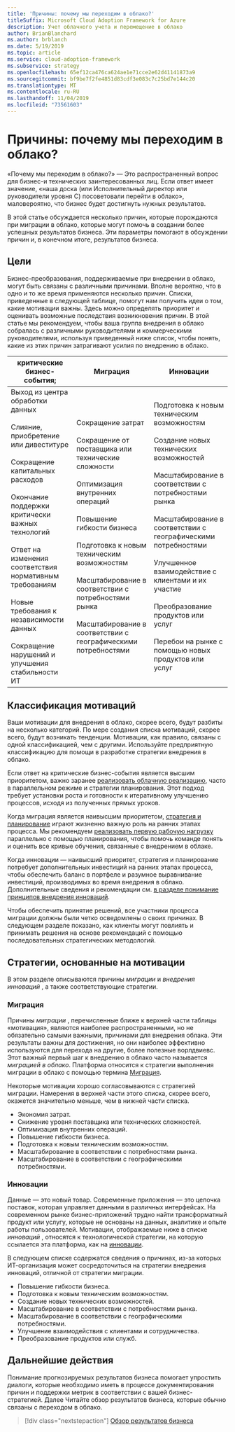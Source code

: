 ```yaml
---
title: 'Причины: почему мы переходим в облако?'
titleSuffix: Microsoft Cloud Adoption Framework for Azure
description: Учет облачного учета и перемещение в облако
author: BrianBlanchard
ms.author: brblanch
ms.date: 5/19/2019
ms.topic: article
ms.service: cloud-adoption-framework
ms.subservice: strategy
ms.openlocfilehash: 65ef12ca476ca624ae1e71cce2e62d41141873a9
ms.sourcegitcommit: bf9be7f2fe4851d83cdf3e083c7c25bd7e144c20
ms.translationtype: MT
ms.contentlocale: ru-RU
ms.lasthandoff: 11/04/2019
ms.locfileid: "73561603"
---
```

<!-- markdownlint-disable MD026 -->

# <a name="motivations-why-are-we-moving-to-the-cloud"></a>Причины: почему мы переходим в облако?

«Почему мы переходим в облако?» — Это распространенный вопрос для бизнес-и технических заинтересованных лиц. Если ответ имеет значение, «наша доска (или Исполнительный директор или руководители уровня C) посоветовали перейти в облако», маловероятно, что бизнес будет достигнуть нужных результатов.

В этой статье обсуждается несколько причин, которые порождаются при миграции в облако, которые могут помочь в создании более успешных результатов бизнеса. Эти параметры помогают в обсуждении причин и, в конечном итоге, результатов бизнеса.

## <a name="motivations"></a>Цели

Бизнес-преобразования, поддерживаемые при внедрении в облако, могут быть связаны с различными причинами. Вполне вероятно, что в одно и то же время применяются несколько причин. Списки, приведенные в следующей таблице, помогут нам получить идеи о том, какие мотивации важны. Здесь можно определять приоритет и оценивать возможные последствия возникновения причин. В этой статье мы рекомендуем, чтобы ваша группа внедрения в облако собралась с различными руководителями и коммерческими руководителями, используя приведенный ниже список, чтобы понять, какие из этих причин затрагивают усилия по внедрению в облако.

<!-- markdownlint-disable MD033 -->

| критические бизнес-события; | Миграция | Инновации |
|---|---|---|
| Выход из центра обработки данных<br/><br/>Слияние, приобретение или дивеституре<br/><br/>Сокращение капитальных расходов<br/><br/>Окончание поддержки критически важных технологий<br/><br/>Ответ на изменения соответствия нормативным требованиям<br/><br/>Новые требования к независимости данных<br/><br/>Сокращение нарушений и улучшения стабильности ИТ | Сокращение затрат<br/><br/>Сокращение от поставщика или технические сложности<br/><br/>Оптимизация внутренних операций<br/><br/>Повышение гибкости бизнеса<br/><br/>Подготовка к новым техническим возможностям<br/><br/>Масштабирование в соответствии с потребностями рынка<br/><br/>Масштабирование в соответствии с географическими потребностями | Подготовка к новым техническим возможностям<br/><br/>Создание новых технических возможностей<br/><br/>Масштабирование в соответствии с потребностями рынка<br/><br/>Масштабирование в соответствии с географическими потребностями<br/><br/>Улучшенное взаимодействие с клиентами и их участие<br/><br/>Преобразование продуктов или услуг<br/><br/>Перебои на рынке с помощью новых продуктов или услуг |

## <a name="classify-your-motivations"></a>Классификация мотиваций

Ваши мотивации для внедрения в облако, скорее всего, будут разбиты на несколько категорий. По мере создания списка мотиваций, скорее всего, будут возникать тенденции. Мотивации, как правило, связаны с одной классификацией, чем с другими. Используйте предприятную классификацию для помощи в разработке стратегии внедрения в облако.

Если ответ на критические бизнес-события является высшим приоритетом, важно заранее [реализовать облачную реализацию](../getting-started/migrate.md#cloud-implementation), часто в параллельном режиме и стратегии планирования. Этот подход требует установки роста и готовности к итеративному улучшению процессов, исходя из полученных прямых уроков.

Когда миграция является наивысшим приоритетом, [стратегия и планирование](../getting-started/migrate.md#cloud-strategy-and-planning) играют жизненно важную роль на ранних этапах процесса. Мы рекомендуем [реализовать первую рабочую нагрузку](../getting-started/migrate.md#cloud-implementation) параллельно с помощью планирования, чтобы помочь команде понять и оценить все кривые обучения, связанные с внедрением в облаке.

Когда инновации — наивысший приоритет, стратегия и планирование потребует дополнительных инвестиций на ранних этапах процесса, чтобы обеспечить баланс в портфеле и разумное выравнивание инвестиций, производимых во время внедрения в облако. Дополнительные сведения и рекомендации см. [в разделе понимание принципов внедрения инноваций](../getting-started/innovate.md).

Чтобы обеспечить принятие решений, все участники процесса миграции должны были четко осведомлены о своих причинах. В следующем разделе показано, как клиенты могут повлиять и принимать решения на основе рекомендаций с помощью последовательных стратегических методологий.

## <a name="motivation-driven-strategies"></a>Стратегии, основанные на мотивации

В этом разделе описываются причины *миграции* и *внедрения инноваций* , а также соответствующие стратегии.

### <a name="migration"></a>Миграция

Причины *миграции* , перечисленные ближе к верхней части таблицы «мотивация», являются наиболее распространенными, но не обязательно самыми важными, причинами для внедрения облака. Эти результаты важны для достижения, но они наиболее эффективно используются для перехода на другие, более полезные ворлдвиевс. Этот важный первый шаг к внедрению в облако часто называется *миграцией в облако*. Платформа относится к стратегии выполнения миграции в облако с помощью термина [Миграция](../getting-started/migrate.md).

Некоторые мотивации хорошо согласовываются с стратегией миграции. Намерения в верхней части этого списка, скорее всего, окажется значительно меньше, чем в нижней части списка.

- Экономия затрат.
- Снижение уровня поставщика или технических сложностей.
- Оптимизация внутренних операций.
- Повышение гибкости бизнеса.
- Подготовка к новым техническим возможностям.
- Масштабирование в соответствии с потребностями рынка.
- Масштабирование в соответствии с географическими потребностями.

### <a name="innovation"></a>Инновации

Данные — это новый товар. Современные приложения — это цепочка поставок, которая управляет данными в различных интерфейсах. На современном рынке бизнес-приложений трудно найти трансформатный продукт или услугу, которые не основаны на данных, аналитике и опыте работы пользователей. Мотивации, отображаемые ниже в списке *инноваций* , относятся к технологической стратегии, на которую ссылается эта платформа, как на [инновации](../getting-started/innovate.md).

В следующем списке содержатся сведения о причинах, из-за которых ИТ-организация может сосредоточиться на стратегии внедрения инноваций, отличной от стратегии миграции.

- Повышение гибкости бизнеса.
- Подготовка к новым техническим возможностям.
- Создание новых технических возможностей.
- Масштабирование в соответствии с потребностями рынка.
- Масштабирование в соответствии с географическими потребностями.
- Улучшение взаимодействия с клиентами и сотрудничества.
- Преобразование продуктов или служб.

## <a name="next-steps"></a>Дальнейшие действия

Понимание прогнозируемых результатов бизнеса помогает упростить диалоги, которые необходимо иметь в процессе документирования причин и поддержки метрик в соответствии с вашей бизнес-стратегией. Далее Читайте обзор результатов бизнеса, которые обычно связаны с переходом в облако.

> [!div class="nextstepaction"]
> [Обзор результатов бизнеса](./business-outcomes/index.md)

